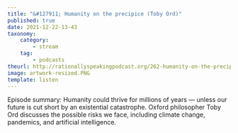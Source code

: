 ```yaml
---
title: "&#127911; Humanity on the precipice (Toby Ord)"
published: true
date: 2021-12-22-13-43
taxonomy:
    category:
        - stream
    tag:
        - podcasts
theurl: http://rationallyspeakingpodcast.org/262-humanity-on-the-precipice-toby-ord
image: artwork-resized.PNG
template: listen
---
```


Episode summary: Humanity could thrive for millions of years &mdash; unless our future is cut short by an existential catastrophe. Oxford philosopher Toby Ord discusses the possible risks we face, including climate change, pandemics, and artificial intelligence.
